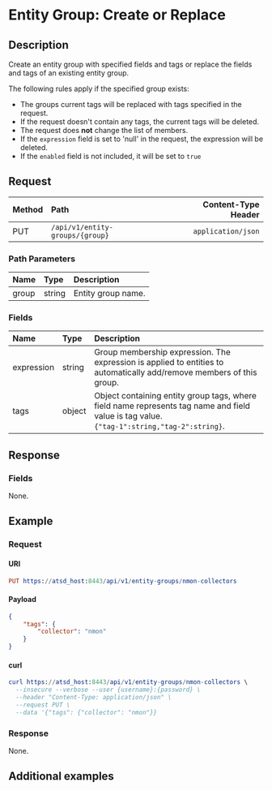 # Entity Group: Create or Replace

## Description

Create an entity group with specified fields and tags or replace the fields and tags of an existing entity group.

The following rules apply if the specified group exists:

* The groups current tags will be replaced with tags specified in the request.
* If the request doesn't contain any tags, the current tags will be deleted.
* The request does **not** change the list of members.
* If the `expression` field is set to 'null' in the request, the expression will be deleted.
* If the `enabled` field is not included, it will be set to `true`

## Request

| **Method** | **Path** | **Content-Type Header**|
|:---|:---|---:|
| PUT | `/api/v1/entity-groups/{group}` | `application/json` |

### Path Parameters

|**Name**|**Type**|**Description**|
|:---|:---|:---|
| group |string|Entity group name.|

### Fields

| **Name** | **Type** | **Description** |
|:---|:---|:---|
| expression | string| Group membership expression. The expression is applied to entities to automatically add/remove members of this group.|
| tags | object| Object containing entity group tags, where field name represents tag name and field value is tag value.<br>`{"tag-1":string,"tag-2":string}`.  |

## Response

### Fields

None.

## Example

### Request

#### URI

```elm
PUT https://atsd_host:8443/api/v1/entity-groups/nmon-collectors
```

#### Payload

```json
{
    "tags": {
        "collector": "nmon"
    }
}
```

#### curl

```elm
curl https://atsd_host:8443/api/v1/entity-groups/nmon-collectors \
  --insecure --verbose --user {username}:{password} \
  --header "Content-Type: application/json" \
  --request PUT \
  --data '{"tags": {"collector": "nmon"}}
 ```

### Response

None.

## Additional examples
